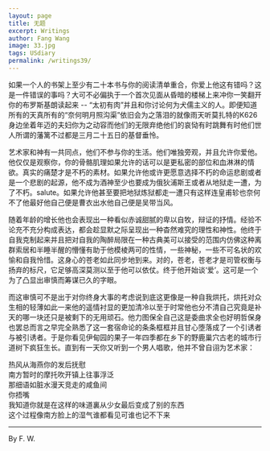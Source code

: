 ```yaml
---
layout: page
title: 无题
excerpt: Writings
author: Fang Wang
image: 33.jpg
tags: USdiary
permalink: /writings39/
---
```


如果一个人的书架上至少有二十本书与你的阅读清单重合，你爱上他这有错吗？这是一件错误的事吗？大可不必偏执于一个首次见面从昏暗的楼梯上来冲你一笑翻开你的布罗斯基朗读起来 -- “太初有肉”并且和你讨论何为犬儒主义的人。即便知道所有的天真所有的“奈何明月照沟渠”依旧会为之落泪的就像雨天听莫扎特的K626身边坐着年迈的夫妇你为之动容而他们的无限弃绝他们的哀恸有时跳舞有时他们世人所谓的藩篱不过都是三月二十五日的基督垂怜。

艺术家和神有一共同点，他们不参与你的生活。他们唯独旁观，并且允许你爱他。他仅仅是观察你，你的骨骼肌理如果允许的话可以是更私密的部位和血淋淋的情欲。真实的痛楚才是不朽的素材。如果允许他或许更愿意选择不朽的命运悲剧或者是一个悲剧的起源，他不成为酒神至少也要成为俄狄浦斯王或者从地狱走一遭，为了不朽。salute。如果允许他甚至要把地狱炼狱都走一遭只有这样连皇甫轸也奈何不了他最好他自己便是曹衣出水他自己便是吴带当风。

随着年龄的增长他也会表现出一种看似赤诚甜腻的卑以自牧，辩证的抒情。经验不论充不充分构成表达，都会趁显默之际呈现出一种杳然难究的理性和神性。他终于自我克制起来并且把对自我的陶醉局限在一种古典美可以接受的范围内仿佛这种离群索居和半睡半醒的懵懂有助于他模棱两可的性情，一些神秘，一些不可名状的欢愉和自我怜惜。这身心的苍老如此同步地到来。对的，苍老，苍老才是司管权衡与扬弃的标尺，它足够高深莫测以至于他可以依仗。终于他开始谈‘爱’。这可是一个为了凸显出审慎而筹谋已久的字眼。

而这审慎可不是出于对你终身大事的考虑说到底这更像是一种自我烘托，烘托对众生相的轻薄如此一来他的遥情衬显的更加清冷以至于时常他也分不清自己究竟是补天的哪一块还只是被剩下的无用顽石。他力图保全自己这是委曲求全也好明哲保身也罢总而言之早完全熟悉了这一套宿命论的条条框框并且甘心堕落成了一个引诱者与被引诱者。于是你看见伊甸园的果子一年四季都在乡下的野鹿巢穴古老的城市行道树下疯狂生长。直到有一天你又听到一个男人唱歌，他并不曾自诩为艺术家：   

热风从海燕你的发后抚慰   
南方暂时的摩托吹开镇上往事浮泛     
那细语如脏水漫天竞走的咸鱼间     
你捂嘴   
我知道你就是在这样的味道裏从少女最后变成了别的东西   
这个过程像南方脸上的湿气谁都看见可谁也记不下来

****

By F. W. 
